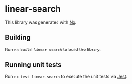 # linear-search

This library was generated with [Nx](https://nx.dev).

## Building

Run `nx build linear-search` to build the library.

## Running unit tests

Run `nx test linear-search` to execute the unit tests via [Jest](https://jestjs.io).
